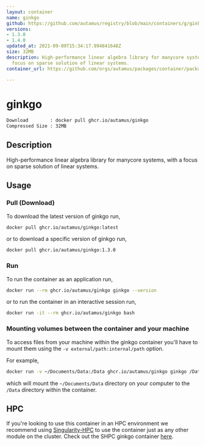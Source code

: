 ```yaml
---
layout: container
name: ginkgo
github: https://github.com/autamus/registry/blob/main/containers/g/ginkgo/spack.yaml
versions:
- 1.3.0
- 1.4.0
updated_at: 2021-09-09T15:34:17.994841648Z
size: 32MB
description: High-performance linear algebra library for manycore systems, with a
  focus on sparse solution of linear systems.
container_url: https://github.com/orgs/autamus/packages/container/package/ginkgo

---
```

# ginkgo
```bash 
Download        : docker pull ghcr.io/autamus/ginkgo
Compressed Size : 32MB
```

## Description
High-performance linear algebra library for manycore systems, with a focus on sparse solution of linear systems.

## Usage
### Pull (Download)
To download the latest version of ginkgo run,

```bash
docker pull ghcr.io/autamus/ginkgo:latest
```

or to download a specific version of ginkgo run,

```bash
docker pull ghcr.io/autamus/ginkgo:1.3.0
```
### Run
To run the container as an application run,
```bash
docker run --rm ghcr.io/autamus/ginkgo ginkgo --version
```

or to run the container in an interactive session run,
```bash
docker run -it --rm ghcr.io/autamus/ginkgo bash
```

### Mounting volumes between the container and your machine
To access files from your machine within the ginkgo container you'll have to mount them using the `-v external/path:internal/path` option.

For example,
```bash
docker run -v ~/Documents/Data:/Data ghcr.io/autamus/ginkgo ginkgo /Data/myData.csv
```
which will mount the `~/Documents/Data` directory on your computer to the `/Data` directory within the container.

## HPC
If you're looking to use this container in an HPC environment we recommend using [Singularity-HPC](https://singularity-hpc.readthedocs.io) to use the container just as any other module on the cluster. Check out the SHPC ginkgo container [here](https://singularityhub.github.io/singularity-hpc/r/ghcr.io-autamus-ginkgo/).